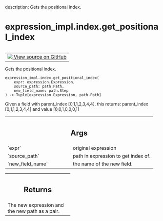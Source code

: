 description: Gets the positional index.

<div itemscope itemtype="http://developers.google.com/ReferenceObject">
<meta itemprop="name" content="expression_impl.index.get_positional_index" />
<meta itemprop="path" content="Stable" />
</div>

# expression_impl.index.get_positional_index

<!-- Insert buttons and diff -->

<table class="tfo-notebook-buttons tfo-api nocontent" align="left">
<td>
  <a target="_blank" href="https://github.com/google/struct2tensor/blob/master/struct2tensor/expression_impl/index.py">
    <img src="https://www.tensorflow.org/images/GitHub-Mark-32px.png" />
    View source on GitHub
  </a>
</td>
</table>



Gets the positional index.

<pre class="devsite-click-to-copy prettyprint lang-py tfo-signature-link">
<code>expression_impl.index.get_positional_index(
    expr: expression.Expression,
    source_path: path.Path,
    new_field_name: path.Step
) -> Tuple[expression.Expression, path.Path]
</code></pre>



<!-- Placeholder for "Used in" -->

Given a field with parent_index [0,1,1,2,3,4,4], this returns:
parent_index [0,1,1,2,3,4,4] and value [0,0,1,0,0,0,1]

<!-- Tabular view -->
 <table class="responsive fixed orange">
<colgroup><col width="214px"><col></colgroup>
<tr><th colspan="2"><h2 class="add-link">Args</h2></th></tr>

<tr>
<td>
`expr`
</td>
<td>
original expression
</td>
</tr><tr>
<td>
`source_path`
</td>
<td>
path in expression to get index of.
</td>
</tr><tr>
<td>
`new_field_name`
</td>
<td>
the name of the new field.
</td>
</tr>
</table>



<!-- Tabular view -->
 <table class="responsive fixed orange">
<colgroup><col width="214px"><col></colgroup>
<tr><th colspan="2"><h2 class="add-link">Returns</h2></th></tr>
<tr class="alt">
<td colspan="2">
The new expression and the new path as a pair.
</td>
</tr>

</table>

